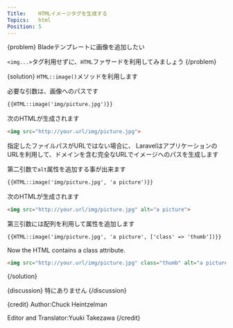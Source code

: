 ```yaml
---
Title:    HTMLイメージタグを生成する
Topics:   html
Position: 5
---
```


{problem}
Bladeテンプレートに画像を追加したい

`<img...>`タグ利用せずに、`HTML`ファサードを利用してみましょう
{/problem}

{solution}
`HTML::image()`メソッドを利用します

必要な引数は、画像へのパスです

```html
{{HTML::image('img/picture.jpg')}}
```

次のHTMLが生成されます

```html
<img src="http://your.url/img/picture.jpg">
```

指定したファイルパスがURLではない場合に、
LaravelはアプリケーションのURLを利用して、ドメインを含む完全なURLでイメージへのパスを生成します

第二引数で`alt`属性を追加する事が出来ます

```html
{{HTML::image('img/picture.jpg', 'a picture')}}
```

次のHTMLが生成されます

```html
<img src="http://your.url/img/picture.jpg" alt="a picture">
```

第三引数には配列を利用して属性を追加します

```html
{{HTML::image('img/picture.jpg', 'a picture', ['class' => 'thumb'])}}
```

Now the HTML contains a class attribute.

```html
<img src="http://your.url/img/picture.jpg" class="thumb" alt="a picture">
```
{/solution}

{discussion}
特にありません
{/discussion}

{credit}
Author:Chuck Heintzelman

Editor and Translator:Yuuki Takezawa
{/credit}
